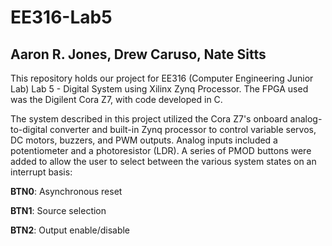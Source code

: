 # EE316-Lab5
## Aaron R. Jones, Drew Caruso, Nate Sitts
This repository holds our project for EE316 (Computer Engineering Junior Lab) Lab 5 - Digital System using Xilinx Zynq Processor.  The FPGA used was the Digilent Cora Z7, with code developed in C.  

The system described in this project utilized the Cora Z7's onboard analog-to-digital converter and built-in Zynq processor to control variable servos, DC motors, buzzers, and PWM outputs.  Analog inputs included a potentiometer and a photoresistor (LDR).  A series of PMOD buttons were added to allow the user to select between the various system states on an interrupt basis:

**BTN0**: Asynchronous reset

**BTN1**: Source selection

**BTN2**: Output enable/disable

